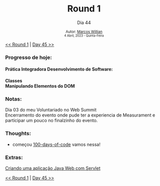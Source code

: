 <div align="center">
  <h1>Round 1</h1>
  <p>Dia 44</p>

  <sub>
    Autor: <a href="https://github.com/marcosmwx" target="_blank">Marcos Willian</a>
    <br>
    <small>4 Abril, 2023 -  Quinta-Feira</small>
  </sub>
</div>

[<< Round 1](./README.MD) | [Day 45 >>](dia045.md)

### Progresso de hoje:

<h4>Prática Integradora Desenvolvimento de Software:<h4>
Classes<br>
Manipulando Elementos do DOM<br>

### Notas:

Dia 03 do meu Voluntariado no Web Summit <br>
Encerramento do evento onde pude ter a experiencia de Measurament e participar um pouco no finalzinho do evento.

### Thoughts:

- começou [100-days-of-code](https://github.com/marcosmwx/100DaysOfCode) vamos nessa!

### Extras:

[Criando uma aplicação Java Web com Servlet](https://www.alura.com.br/artigos/criando-uma-aplicacao-java-web-com-servlet)

[<< Round 1](./README.MD) | [Day 45 >>](dia045.md)
